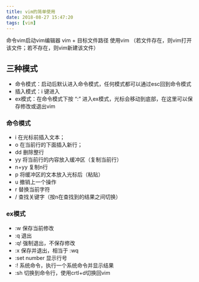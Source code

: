 ```yaml
---
title: vim的简单使用
date: 2018-08-27 15:47:20
tags: [vim]
---
```


命令vim启动vim编辑器
vim + 目标文件路径 使用vim
（若文件存在，则vim打开该文件；若不存在，则vim新建该文件）
<!--more-->
## 三种模式 ##

* 命令模式：启动后默认进入命令模式，任何模式都可以通过esc回到命令模式
* 插入模式：i 键进入
* ex模式：在命令模式下按 “:” 进入ex模式，光标会移动到底部，在这里可以保存修改或退出vim


### 命令模式 ###
* i      	在光标前插入文本；
* o     	在当前行的下面插入新行；
* dd   	删除整行
* yy  	将当前行的内容放入缓冲区（复制当前行）
* n+yy 	复制n行
* p		将缓冲区的文本放入光标后（粘贴）
* u   	撤销上一个操作
* r		替换当前字符
* /		查找关键字（按n在查找到的结果之间切换）
### ex模式 ###
* :w			保存当前修改
* :q				退出
* :q!			强制退出，不保存修改
* :x				保存并退出，相当于 :wq
* :set number		显示行号
* :!				系统命令，执行一个系统命令并显示结果
* :sh			切换到命令行，使用crtl+d切换回vim